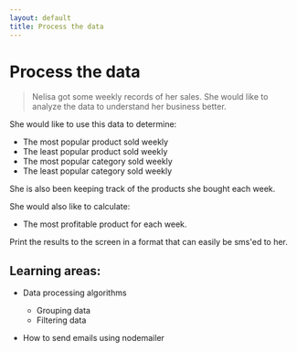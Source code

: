 ```yaml
---
layout: default
title: Process the data
---
```


# Process the data

> Nelisa got some weekly records of her sales. She would like to analyze the data to understand her business better.

She would like to use this data to determine:

* The most popular product sold weekly
* The least popular product sold weekly
* The most popular category sold weekly
* The least popular category sold weekly

She is also been keeping track of the products she bought each week.

She would also like to calculate:

* The most profitable product for each week.

Print the results to the screen in a format that can easily be sms'ed to her.

##  Learning areas:

* Data processing algorithms
    * Grouping data
    * Filtering data

* How to send emails using nodemailer
